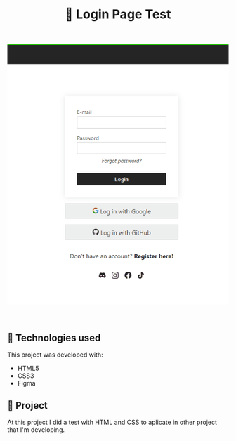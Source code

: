 <h1 align="center"> 🔑 Login Page Test </h1>

<br>

<p align="center">
  <img alt="Preview" src=".github/preview-gif.gif" width="auto">
</p>

<br>

## 🚀 Technologies used
This project was developed with:
- HTML5
- CSS3
- Figma

## 📝 Project
At this project I did a test with HTML and CSS to aplicate in other project that I'm developing.
